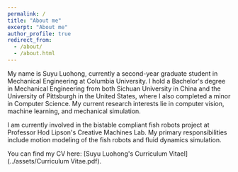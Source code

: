 ```yaml
---
permalink: /
title: "About me"
excerpt: "About me"
author_profile: true
redirect_from: 
  - /about/
  - /about.html
---
```


My name is Suyu Luohong, currently a second-year graduate student in Mechanical Engineering at Columbia University. I hold a Bachelor's degree in Mechanical Engineering from both Sichuan University in China and the University of Pittsburgh in the United States, where I also completed a minor in Computer Science. My current research interests lie in computer vision, machine learning, and mechanical simulation.

I am currently involved in the bistable compliant fish robots project at Professor Hod Lipson's Creative Machines Lab. My primary responsibilities include motion modeling of the fish robots and fluid dynamics simulation.

You can find my CV here: [Suyu Luohong's Curriculum Vitael] (../assets/Curriculum Vitae.pdf).
